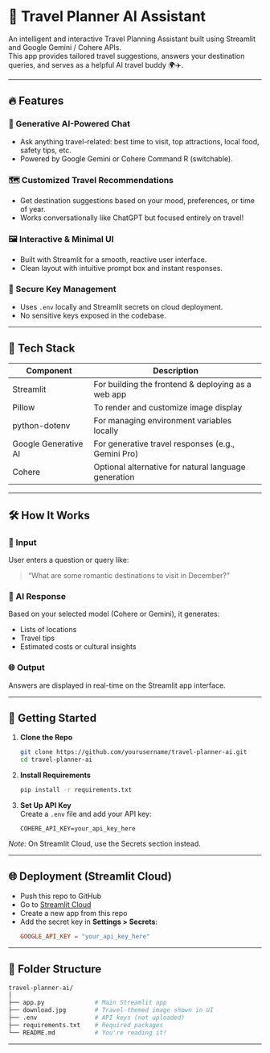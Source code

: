 # 🧭 Travel Planner AI Assistant

An intelligent and interactive Travel Planning Assistant built using Streamlit and Google Gemini / Cohere APIs.  
This app provides tailored travel suggestions, answers your destination queries, and serves as a helpful AI travel buddy 🌍✈️.

---

## 🔥 Features

### 🧠 Generative AI-Powered Chat
- Ask anything travel-related: best time to visit, top attractions, local food, safety tips, etc.  
- Powered by Google Gemini or Cohere Command R (switchable).

### 🗺️ Customized Travel Recommendations
- Get destination suggestions based on your mood, preferences, or time of year.  
- Works conversationally like ChatGPT but focused entirely on travel!

### 🖼️ Interactive & Minimal UI
- Built with Streamlit for a smooth, reactive user interface.  
- Clean layout with intuitive prompt box and instant responses.

### 🔐 Secure Key Management
- Uses `.env` locally and Streamlit secrets on cloud deployment.  
- No sensitive keys exposed in the codebase.

---

## 🤖 Tech Stack

| Component            | Description                                |
|----------------------|--------------------------------------------|
| Streamlit            | For building the frontend & deploying as a web app |
| Pillow               | To render and customize image display     |
| python-dotenv        | For managing environment variables locally|
| Google Generative AI  | For generative travel responses (e.g., Gemini Pro) |
| Cohere               | Optional alternative for natural language generation |

---

## 🛠️ How It Works

### 💬 Input  
User enters a question or query like:  
> “What are some romantic destinations to visit in December?”

### 🤖 AI Response  
Based on your selected model (Cohere or Gemini), it generates:  
- Lists of locations  
- Travel tips  
- Estimated costs or cultural insights  

### 🌐 Output  
Answers are displayed in real-time on the Streamlit app interface.

---

## 🚀 Getting Started

1. **Clone the Repo**
    ```bash
    git clone https://github.com/yourusername/travel-planner-ai.git
    cd travel-planner-ai
    ```

2. **Install Requirements**
    ```bash
    pip install -r requirements.txt
    ```

3. **Set Up API Key**  
Create a `.env` file and add your API key:
    ```env
    COHERE_API_KEY=your_api_key_here
    ```
*Note:* On Streamlit Cloud, use the Secrets section instead.

---

## 🌐 Deployment (Streamlit Cloud)

- Push this repo to GitHub  
- Go to [Streamlit Cloud](https://streamlit.io/cloud)  
- Create a new app from this repo  
- Add the secret key in **Settings > Secrets**:
    ```toml
    GOOGLE_API_KEY = "your_api_key_here"
    ```

---

## 📂 Folder Structure

```bash
travel-planner-ai/
│
├── app.py              # Main Streamlit app
├── download.jpg        # Travel-themed image shown in UI
├── .env                # API keys (not uploaded)
├── requirements.txt    # Required packages
└── README.md           # You're reading it!

```
---
